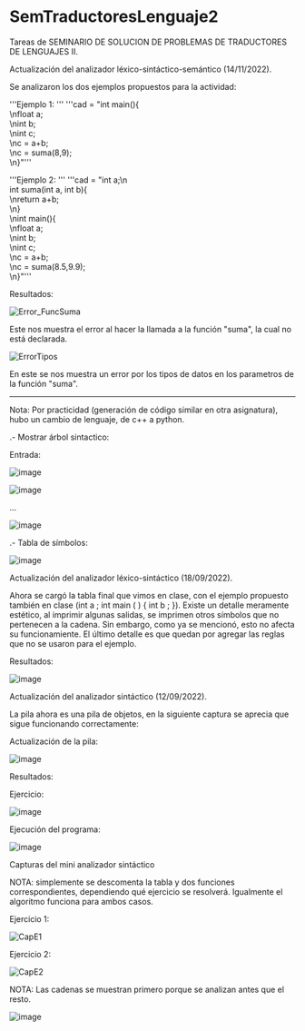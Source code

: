 # SemTraductoresLenguaje2
Tareas de SEMINARIO DE SOLUCION DE PROBLEMAS DE TRADUCTORES DE LENGUAJES II.

Actualización del analizador léxico-sintáctico-semántico (14/11/2022).

Se analizaron los dos ejemplos propuestos para la actividad: 

'''Ejemplo 1: '''
'''cad = "int main(){\
\nfloat a;\
\nint b;\
\nint c;\
\nc = a+b;\
\nc = suma(8,9);\
\n}"'''

'''Ejemplo 2: '''
'''cad = "int a;\n\
int suma(int a, int b){\
\nreturn a+b;\
\n}\
\nint main(){\
\nfloat a;\
\nint b;\
\nint c;\
\nc = a+b;\
\nc = suma(8.5,9.9);\
\n}"'''

Resultados: 

![Error_FuncSuma](https://user-images.githubusercontent.com/111928650/201812490-cdfda0dc-b2fa-4dd6-b330-8465c5329824.png)

  Este nos muestra el error al hacer la llamada a la función "suma", la cual no está declarada.
  
![ErrorTipos](https://user-images.githubusercontent.com/111928650/201812648-f0c0c505-69a3-488a-8956-77b89910e5d6.png)

  En este se nos muestra un error por los tipos de datos en los parametros de la función "suma".
  
-------------------------------------------------------------------------------------------------------------------------------

Nota: Por practicidad (generación de código similar en otra asignatura), hubo un cambio de lenguaje, de c++ a python.

.- Mostrar árbol sintactico: 

  Entrada: 
  
  ![image](https://user-images.githubusercontent.com/111928650/197617926-2c76c06c-ef26-4cfb-820e-3d22dd2245ca.png)


![image](https://user-images.githubusercontent.com/111928650/197617652-8c934247-5d2f-42c3-b6ae-717d8f82b9bc.png)

...

![image](https://user-images.githubusercontent.com/111928650/197617777-14333dec-6ee2-439a-a890-703a75ce15c4.png)

.- Tabla de símbolos: 

![image](https://user-images.githubusercontent.com/111928650/197618290-371d8018-76cf-43c1-a141-c4645f0b79e7.png)


Actualización del analizador léxico-sintáctico (18/09/2022).

Ahora se cargó la tabla final que vimos en clase, con el ejemplo propuesto también en clase (int a ; int main ( ) { int b ; }).
Existe un detalle meramente estético, al imprimir algunas salidas, se imprimen otros símbolos que no pertenecen a la cadena. 
Sin embargo, como ya se mencionó, esto no afecta su funcionamiente.
El último detalle es que quedan por agregar las reglas que no se usaron para el ejemplo.

Resultados: 

![image](https://user-images.githubusercontent.com/111928650/190950474-217d4178-40f3-4bef-918d-05d65b7d7aca.png)



Actualización del analizador sintáctico (12/09/2022). 

La pila ahora es una pila de objetos, en la siguiente captura se aprecia que sigue funcionando correctamente:

Actualización de la pila:

![image](https://user-images.githubusercontent.com/111928650/189787353-c5bc14ca-20cf-43de-aa2e-628e186fbdad.png)

Resultados:


  Ejercicio: 
  
  ![image](https://user-images.githubusercontent.com/111928650/189787812-23d4f975-08ae-43a6-8547-3806ebfd101d.png)

  Ejecución del programa:
  
  ![image](https://user-images.githubusercontent.com/111928650/189787982-216e5bc3-ca78-45b7-8869-8e35358d1c39.png)


Capturas del mini analizador sintáctico

NOTA: simplemente se descomenta la tabla y dos funciones correspondientes, dependiendo qué ejercicio se resolverá. Igualmente el algoritmo funciona para ambos casos.

Ejercicio 1:

![CapE1](https://user-images.githubusercontent.com/111928650/187588633-748a351f-b341-47f9-b833-d579f702baf2.png)

Ejercicio 2: 

![CapE2](https://user-images.githubusercontent.com/111928650/187588650-e0800aee-3c4e-442e-ae10-bf232d6cd204.png)

NOTA: Las cadenas se muestran primero porque se analizan antes que el resto.

![image](https://user-images.githubusercontent.com/111928650/186288878-e1410b03-a7ff-4aa3-8e17-96c29b945b7c.png)

